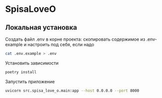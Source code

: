 # SpisaLoveO

## Локальная установка
Создать файл .env в корне проекта: скопировать содержимое из .env-example и настроить под себя, если надо
```sh
cat .env.example > .env
```
Установить зависимости
```sh
poetry install

```
Запустить приложение
```sh
uvicorn src.spisa_love_o.main:app --host 0.0.0.0 --port 8000

```